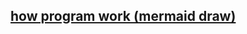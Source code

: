 <!-- ## [how program work (mermaid draw)](./plan/snake_game/summary\ of\ program.md) not work github[^1]-->
## [how program work (mermaid draw)](./plan/snake_game/summary%20of%20program.md)

